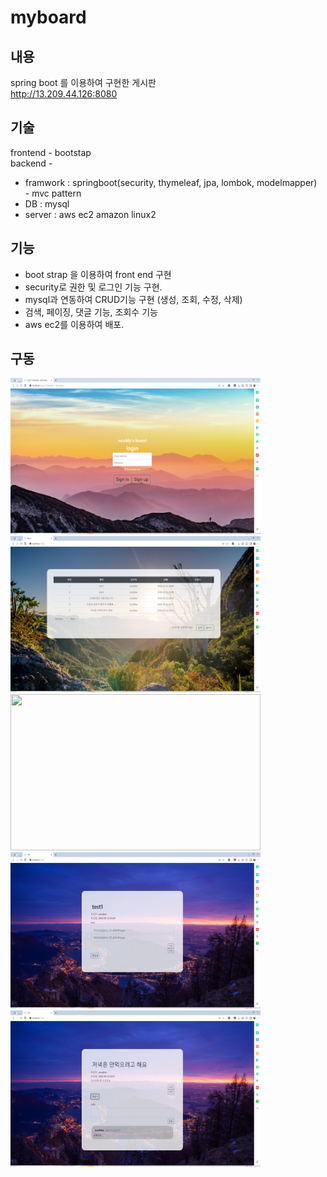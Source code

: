 # myboard
## 내용
spring boot 를 이용하여 구현한 게시판    
http://13.209.44.126:8080

## 기술
frontend - bootstap    
backend -    
* framwork : springboot(security, thymeleaf, jpa, lombok, modelmapper)   
        - mvc pattern 
* DB : mysql    
* server : aws ec2 amazon linux2    
## 기능
 - boot strap 을 이용하여 front end 구현
 - security로 권한 및 로그인 기능 구현.
 - mysql과 연동하여 CRUD기능 구현 (생성, 조회, 수정, 삭제)
 - 검색, 페이징, 댓글 기능, 조회수 기능
 - aws ec2를 이용하여 배포.
 

## 구동
<img src="/myboard/login.PNG" width="400" height="250"></img>
<img src="/myboard/main.PNG" width="400" height="250"></img>
<img src="/myboard/new.PNG" width="400" height="250"></img>
<img src="/myboard/detail.PNG" width="400" height="250"></img>
<img src="/myboard/detailComment.PNG" width="400" height="250"></img>

